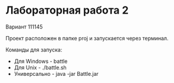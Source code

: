 # Лабораторная работа 2
Вариант 111145

Проект расположен в папке proj и запускается через терминал. 

Команды для запуска:
- Для Windows - battle
- Для Unix - ./battle.sh
- Универсально - java -jar Battle.jar
